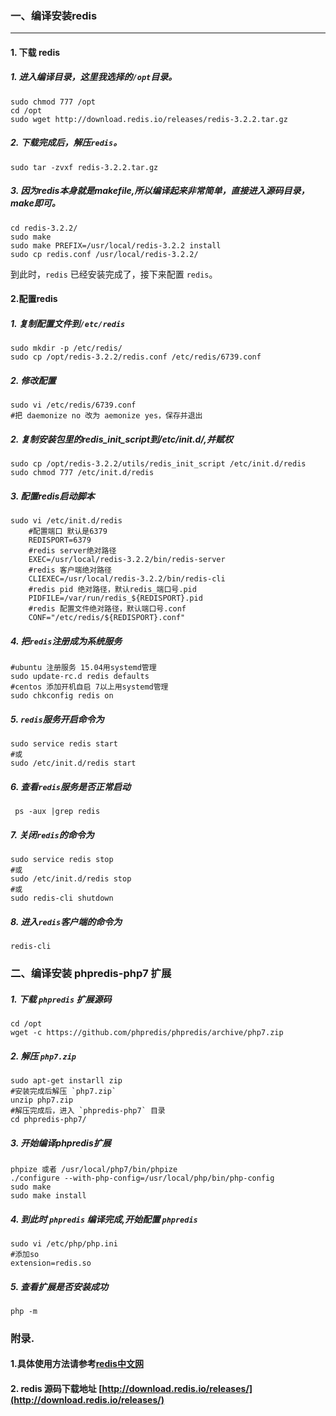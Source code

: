 ### 一、编译安装redis
----
#### 1. 下载 redis
##### 1. 进入编译目录，这里我选择的`/opt`目录。
```shell
sudo chmod 777 /opt
cd /opt
sudo wget http://download.redis.io/releases/redis-3.2.2.tar.gz
```
	
##### 2. 下载完成后，解压`redis`。
```shell
sudo tar -zvxf redis-3.2.2.tar.gz
```
	
##### 3. 因为redis本身就是makefile,所以编译起来非常简单，直接进入源码目录，make即可。
```shell
cd redis-3.2.2/
sudo make
sudo make PREFIX=/usr/local/redis-3.2.2 install
sudo cp redis.conf /usr/local/redis-3.2.2/
```
到此时，`redis` 已经安装完成了，接下来配置 `redis`。

#### 2.配置redis
##### 1. 复制配置文件到`/etc/redis`
```shell
sudo mkdir -p /etc/redis/
sudo cp /opt/redis-3.2.2/redis.conf /etc/redis/6739.conf
```
##### 2. 修改配置
```shell
sudo vi /etc/redis/6739.conf
#把 daemonize no 改为 aemonize yes，保存并退出
```
##### 2. 复制安装包里的redis_init_script到/etc/init.d/,并赋权
```shell
sudo cp /opt/redis-3.2.2/utils/redis_init_script /etc/init.d/redis
sudo chmod 777 /etc/init.d/redis
```
##### 3. 配置redis启动脚本
```shell
sudo vi /etc/init.d/redis
    #配置端口 默认是6379
    REDISPORT=6379
    #redis server绝对路径
    EXEC=/usr/local/redis-3.2.2/bin/redis-server
    #redis 客户端绝对路径
    CLIEXEC=/usr/local/redis-3.2.2/bin/redis-cli
    #redis pid 绝对路径，默认redis_端口号.pid
    PIDFILE=/var/run/redis_${REDISPORT}.pid
    #redis 配置文件绝对路径，默认端口号.conf
    CONF="/etc/redis/${REDISPORT}.conf"
```
##### 4. 把`redis`注册成为系统服务
```shell
#ubuntu 注册服务 15.04用systemd管理
sudo update-rc.d redis defaults
#centos 添加开机自启 7以上用systemd管理
sudo chkconfig redis on
```
##### 5. `redis`服务开启命令为
```shell
sudo service redis start
#或
sudo /etc/init.d/redis start
```
##### 6. 查看`redis`服务是否正常启动
```shell
 ps -aux |grep redis
```
##### 7. 关闭`redis`的命令为
```shell
sudo service redis stop
#或
sudo /etc/init.d/redis stop
#或
sudo redis-cli shutdown
```
##### 8. 进入`redis`客户端的命令为
```shell
redis-cli
```
### 二、编译安装 phpredis-php7 扩展
##### 1. 下载 `phpredis` 扩展源码
```shell
cd /opt
wget -c https://github.com/phpredis/phpredis/archive/php7.zip
```
##### 2. 解压 `php7.zip`
```shell
sudo apt-get instarll zip
#安装完成后解压 `php7.zip`
unzip php7.zip
#解压完成后，进入 `phpredis-php7` 目录
cd phpredis-php7/
```
##### 3. 开始编译phpredis扩展
```shell
phpize 或者 /usr/local/php7/bin/phpize
./configure --with-php-config=/usr/local/php/bin/php-config 
sudo make
sudo make install
```
##### 4. 到此时 `phpredis` 编译完成,开始配置 `phpredis`
```shell
sudo vi /etc/php/php.ini
#添加so
extension=redis.so
```
##### 5. 查看扩展是否安装成功
```shell
php -m 
```
### 附录.

#### 1.具体使用方法请参考[redis中文网](http://www.redis.cn/)

#### 2. redis 源码下载地址  [http://download.redis.io/releases/](http://download.redis.io/releases/)
